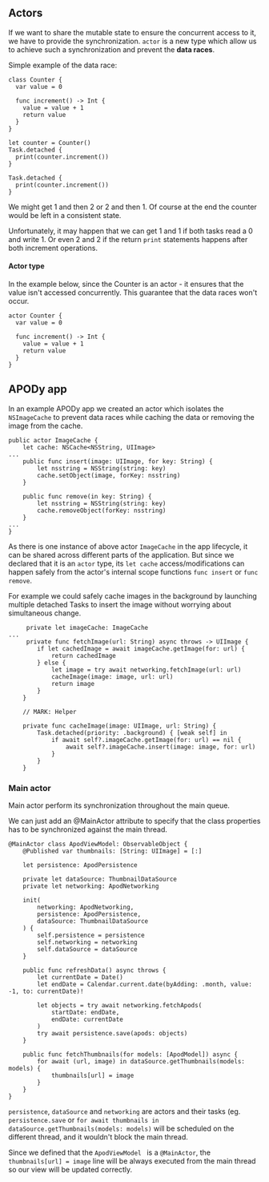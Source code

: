 ## Actors

If we want to share the mutable state to ensure the concurrent access to it, we have to provide the synchronization. `actor` is a new type which allow us to achieve such a synchronization and prevent the **data races**.

Simple example of the data race:

```
class Counter {
  var value = 0

  func increment() -> Int {
    value = value + 1
    return value
  }
}

let counter = Counter()
Task.detached {
  print(counter.increment())
}

Task.detached {
  print(counter.increment())
}
```

We might get 1 and then 2 or 2 and then 1.
Of course at the end the counter would be left in a consistent state.

Unfortunately, it may happen that we can get 1 and 1 if both tasks read a 0 and write 1. Or even 2 and 2 if the return `print` statements happens after both increment operations.

#### Actor type

In the example below, since the Counter is an actor - it ensures that the value isn't accessed concurrently. This guarantee that the data races won't occur.

```
actor Counter {
  var value = 0

  func increment() -> Int {
    value = value + 1
    return value
  }
}
```

## APODy app

In an example APODy app we created an actor which isolates the `NSImageCache` to prevent data races while caching the data or removing the image from the cache.

```
public actor ImageCache {
    let cache: NSCache<NSString, UIImage>
...
    public func insert(image: UIImage, for key: String) {
        let nsstring = NSString(string: key)
        cache.setObject(image, forKey: nsstring)
    }

    public func remove(in key: String) {
        let nsstring = NSString(string: key)
        cache.removeObject(forKey: nsstring)
    }
...
}
```

As there is one instance of above actor `ImageCache` in the app lifecycle, it can be shared across different parts of the application. But since we declared that it is an `actor` type, its `let cache` access/modifications can happen safely from the actor's internal scope functions `func insert` or `func remove`. 

For example we could safely cache images in the background by launching multiple detached Tasks to insert the image without worrying about simultaneous change.


```
     private let imageCache: ImageCache
...
     private func fetchImage(url: String) async throws -> UIImage {
        if let cachedImage = await imageCache.getImage(for: url) {
            return cachedImage
        } else {
            let image = try await networking.fetchImage(url: url)
            cacheImage(image: image, url: url)
            return image
        }
    }

    // MARK: Helper

    private func cacheImage(image: UIImage, url: String) {
        Task.detached(priority: .background) { [weak self] in
            if await self?.imageCache.getImage(for: url) == nil {
                await self?.imageCache.insert(image: image, for: url)
            }
        }
    }
```

### Main actor

Main actor perform its synchronization throughout the main queue.

We can just add an @MainActor attribute to specify that the class properties has to be synchronized against the main thread.

```
@MainActor class ApodViewModel: ObservableObject {
    @Published var thumbnails: [String: UIImage] = [:]

    let persistence: ApodPersistence

    private let dataSource: ThumbnailDataSource
    private let networking: ApodNetworking

    init(
        networking: ApodNetworking,
        persistence: ApodPersistence,
        dataSource: ThumbnailDataSource
    ) {
        self.persistence = persistence
        self.networking = networking
        self.dataSource = dataSource
    }

    public func refreshData() async throws {
        let currentDate = Date()
        let endDate = Calendar.current.date(byAdding: .month, value: -1, to: currentDate)!

        let objects = try await networking.fetchApods(
            startDate: endDate,
            endDate: currentDate
        )
        try await persistence.save(apods: objects)
    }

    public func fetchThumbnails(for models: [ApodModel]) async {
        for await (url, image) in dataSource.getThumbnails(models: models) {
            thumbnails[url] = image
        }
    }
}
```

`persistence`, `dataSource` and `networking` are actors and their tasks (eg. `persistence.save` or `for await thumbnails in dataSource.getThumbnails(models: models)` will be scheduled on the different thread, and it wouldn't block the main thread.

Since we defined that the `ApodViewModel ` is a `@MainActor`, the `thumbnails[url] = image` line will be always executed from the main thread so our view will be updated correctly.
